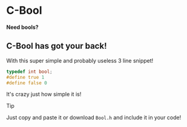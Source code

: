 # C-Bool
**Need bools?**
## C-Bool has got your back!
With this super simple and probably useless 3 line snippet!

``` c
typedef int bool;
#define true 1
#define false 0
```

It's crazy just how simple it is!

> [!TIP]
> Just copy and paste it or download `Bool.h` and include it in your code!
